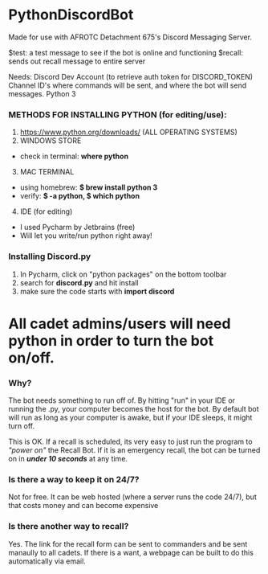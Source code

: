 # PythonDiscordBot
Made for use with AFROTC Detachment 675's Discord Messaging Server.

$test: a test message to see if the bot is online and functioning
$recall: sends out recall message to entire server


Needs: Discord Dev Account (to retrieve auth token for DISCORD_TOKEN)
       Channel ID's where commands will be sent, and where the bot will send messages.
       Python 3
      
### METHODS FOR INSTALLING PYTHON (for editing/use):
1. https://www.python.org/downloads/ (ALL OPERATING SYSTEMS)
2. WINDOWS STORE
  - check in terminal: **where python**
3. MAC TERMINAL
  - using homebrew: **$ brew install python 3**
  - verify: **$ -a python, $ which python**
4. IDE (for editing)
  - I used Pycharm by Jetbrains (free) 
  - Will let you write/run python right away!
  
 ### Installing Discord.py
 1. In Pycharm, click on "python packages" on the bottom toolbar
 2. search for **discord.py** and hit install
 3. make sure the code starts with **import discord**


# All cadet admins/users will need python in order to turn the bot on/off.
### Why?
The bot needs something to run off of. By hitting "run" in your IDE or running the .py, your computer becomes the host for the bot. By default bot will run as long as your computer is awake, but if your IDE sleeps, it might turn off.

This is OK. If a recall is scheduled, its very easy to just run the program to *"power on"* the Recall Bot. If it is an emergency recall, the bot can be turned on in ***under 10 seconds*** at any time.

### Is there a way to keep it on 24/7?
Not for free. It can be web hosted (where a server runs the code 24/7), but that costs money and can become expensive

### Is there another way to recall?
Yes. The link for the recall form can be sent to commanders and be sent manaully to all cadets. If there is a want, a webpage can be built to do this automatically via email.
